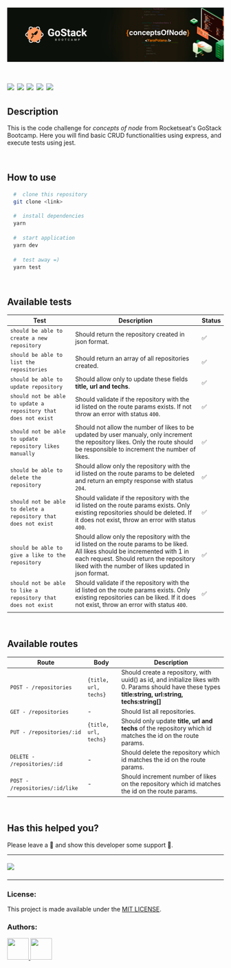 <p align="center">
  <img align="center" src="https://github.com/yarapolana/bootcamp-gostack/blob/master/assets/exports/github-challenge-cover_1.png" style="max-width:100%;" />
</p>

<h1 align="center>Challenge 01: Concepts of NodeJS</h1>

<p align="center">
  <img src="https://img.shields.io/badge/node-gray.svg" >
  <img src="https://img.shields.io/badge/express-gray.svg" >
  <img src="https://img.shields.io/badge/jest-gray.svg" >
  <img src="https://img.shields.io/github/license/yarapolana/concepts-of-node" >
  <a href="https://yarapolana.com">
   <img src="https://img.shields.io/badge/createdby-yarapolana-red.svg" >
  </a>
</p>

## Description

<p>This is the code challenge for <i>concepts of node</i> from Rocketseat's GoStack Bootcamp. Here you will find basic CRUD functionalities using express, and execute tests using jest.</p>

<br />

## How to use

```bash
  #  clone this repository
  git clone <link>

  #  install dependencies
  yarn

  #  start application
  yarn dev

  #  test away =)
  yarn test
```

<br/>

<h2>Available tests</h2>

| Test                                                            | Description                                                                                                                                                                                                                      | Status |
| --------------------------------------------------------------- | -------------------------------------------------------------------------------------------------------------------------------------------------------------------------------------------------------------------------------- | ------ |
| `should be able to create a new repository`                     | Should return the repository created in json format.                                                                                                                                                                             | ✅     |
| `should be able to list the repositories`                       | Should return an array of all repositories created.                                                                                                                                                                              | ✅     |
| `should be able to update repository`                           | Should allow only to update these fields **title, url and techs**.                                                                                                                                                               | ✅     |
| `should not be able to update a repository that does not exist` | Should validate if the repository with the id listed on the route params exists. If not throw an error with status `400`.                                                                                                        | ✅     |
| `should not be able to update repository likes manually`        | Should not allow the number of likes to be updated by user manualy, only increment the repository likes. Only the route should be responsible to increment the number of likes.                                                  | ✅     |
| `should be able to delete the repository`                       | Should allow only the repository with the id listed on the route params to be deleted and return an empty response with status `204`.                                                                                            | ✅     |
| `should not be able to delete a repository that does not exist` | Should validate if the repository with the id listed on the route params exists. Only existing repositories should be deleted. If it does not exist, throw an error with status `400`.                                           | ✅     |
| `should be able to give a like to the repository`               | Should allow only the repository with the id listed on the route params to be liked. All likes should be incremented with 1 in each request. Should return the repository liked with the number of likes updated in json format. | ✅     |
| `should not be able to like a repository that does not exist`   | Should validate if the repository with the id listed on the route params exists. Only existing repositories can be liked. If it does not exist, throw an error with status `400`.                                                | ✅     |
|                                                                 |                                                                                                                                                                                                                                  |        |

<br/>

<h2>Available routes</h2>

| Route                           | Body                  | Description                                                                                                                                             |
| ------------------------------- | --------------------- | ------------------------------------------------------------------------------------------------------------------------------------------------------- |
| `POST - /repositories`          | `{title, url, techs}` | Should create a repository, with uuid() as id, and initialize likes with 0. Params should have these types **title:string, url:string, techs:string[]** |
| `GET - /repositories`           | -                     | Should list all repositories.                                                                                                                           |
| `PUT - /repositories/:id`       | `{title, url, techs}` | Should only update **title, url and techs** of the repository which id matches the id on the route params.                                              |
| `DELETE - /repositories/:id`    | -                     | Should delete the repository which id matches the id on the route params.                                                                               |
| `POST - /repositories/:id/like` | -                     | Should increment number of likes on the repository which id matches the id on the route params.                                                         |

<br />
<h2>Has this helped you?</h2>
<p>Please leave a 🌟 and show this developer some support 🥳.</p>

---

<h4> <a href="https://yarapolana.com"><img src="https://img.shields.io/badge/hire me-red.svg" ></a></h4>

---

### License:

This project is made available under the [MIT LICENSE](LICENSE.md).

### Authors:

<p>
  <a href="https://github.com/yarapolana">
    <img src="https://avatars0.githubusercontent.com/u/19730118?s=460&v=4" width="50" height="50">
  </a>
  <a href="https://dotcode.is">
    <img src="https://dotcode.is/images/logo_dark.svg" width="50" height="50">
  </a>
</p>
